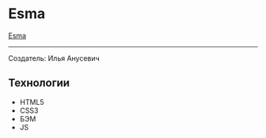 # Esma
[Esma](https://ilya-grin.github.io/Artificial-Intelligence/)
____
Создатель: Илья Анусевич
## Технологии
- HTML5
- CSS3
- БЭМ
- JS
